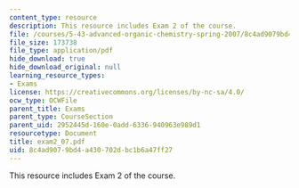 ```yaml
---
content_type: resource
description: This resource includes Exam 2 of the course.
file: /courses/5-43-advanced-organic-chemistry-spring-2007/8c4ad9079bd4a430702dbc1b6a47ff27_exam2_07.pdf
file_size: 173738
file_type: application/pdf
hide_download: true
hide_download_original: null
learning_resource_types:
- Exams
license: https://creativecommons.org/licenses/by-nc-sa/4.0/
ocw_type: OCWFile
parent_title: Exams
parent_type: CourseSection
parent_uid: 2952445d-160e-0add-6336-940963e989d1
resourcetype: Document
title: exam2_07.pdf
uid: 8c4ad907-9bd4-a430-702d-bc1b6a47ff27
---
```

This resource includes Exam 2 of the course.